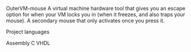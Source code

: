 OuterVM-mouse
A virtual machine hardware tool that gives you an escape option for when your VM locks you in (when it freezes, and also traps your mouse). A secondary mouse that only activates once you press it.


Project languages

Assembly
C
VHDL
